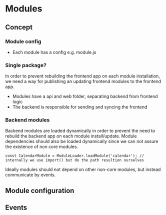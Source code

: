 # Modules

## Concept

### Module config

- Each module has a config e.g. module.js

### Single package?

In order to prevent rebuilding the frontend app on each module installation, we need a way for publishing an updating
frontend modules to the frontend app.

- Modules have a api and web folder, separating backend from frontend logic
- The backend is responsible for sending and syncing the frontend

### Backend modules

Backend modules are loaded dynamically in order to prevent the need to rebuild the backend app on each module install/update.
Module dependencies should also be loaded dynamically since we can not assure the existence of non core modules.

```
const CalendarModule = ModuleLoader.loadModule('calendar'); // internally we use import() but do the path resultion ourselves
```

Ideally modules should not depend on other non-core modules, but instead communicate by events.

## Module configuration

## Events
